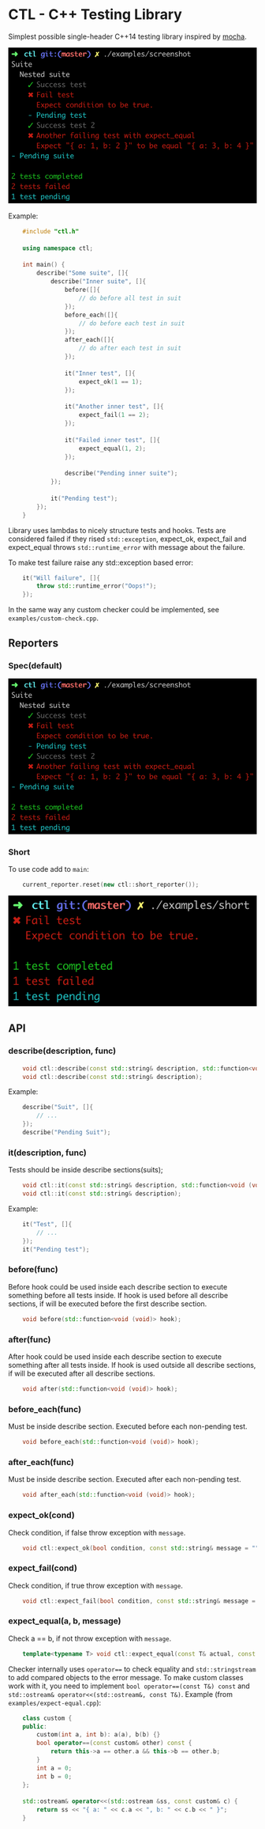 # CTL - C++ Testing Library

Simplest possible single-header C++14 testing library inspired by [mocha](https://mochajs.org).

<img src="spec.png">

Example:

```c++
	#include "ctl.h"

	using namespace ctl;

	int main() {
		describe("Some suite", []{
			describe("Inner suite", []{
				before([]{
					// do before all test in suit
				});
				before_each([]{
					// do before each test in suit
				});
				after_each([]{
					// do after each test in suit
				});

				it("Inner test", []{
					expect_ok(1 == 1);
				});

				it("Another inner test", []{
					expect_fail(1 == 2);
				});

				it("Failed inner test", []{
					expect_equal(1, 2);
				});

				describe("Pending inner suite");
			});

			it("Pending test");
		});
	}
```

Library uses lambdas to nicely structure tests and hooks. Tests are considered failed if they rised `std::exception`, expect_ok, expect_fail and expect_equal throws `std::runtime_error` with message about the failure.

To make test failure raise any std::exception based error:

```c++
	it("Will failure", []{
		throw std::runtime_error("Oops!");
	});
```

In the same way any custom checker could be implemented, see `examples/custom-check.cpp`.

## Reporters

### Spec(default)

<img src="spec.png">

### Short

To use code add to `main`:

```c++
	current_reporter.reset(new ctl::short_reporter());
```

<img src="short.png">

## API

### describe(description, func)

```c++
	void ctl::describe(const std::string& description, std::function<void (void)> suit);
	void ctl::describe(const std::string& description);
```

Example:

```c++
	describe("Suit", []{
		// ...
	});
	describe("Pending Suit");
```

### it(description, func)

Tests should be inside describe sections(suits);

```c++
	void ctl::it(const std::string& description, std::function<void (void)> test);
	void ctl::it(const std::string& description);
```

Example:

```c++
	it("Test", []{
		// ...
	});
	it("Pending test");
```

### before(func)

Before hook could be used inside each describe section to execute something before all tests inside.
If hook is used before all describe sections, if will be executed before the first describe section.

```c++
	void before(std::function<void (void)> hook);
```

### after(func)

After hook could be used inside each describe section to execute something after all tests inside.
If hook is used outside all describe sections, if will be executed after all describe sections.

```c++
	void after(std::function<void (void)> hook);
```

### before_each(func)

Must be inside describe section. Executed before each non-pending test.

```c++
	void before_each(std::function<void (void)> hook);
```

### after_each(func)

Must be inside describe section. Executed after each non-pending test.

```c++
	void after_each(std::function<void (void)> hook);
```

### expect_ok(cond)

Check condition, if false throw exception with `message`.

```c++
	void ctl::expect_ok(bool condition, const std::string& message = "");
```

### expect_fail(cond)

Check condition, if true throw exception with `message`.

```c++
	void ctl::expect_fail(bool condition, const std::string& message = "");
```

### expect_equal(a, b, message)

Check a == b, if not throw exception with `message`.

```c++
	template<typename T> void ctl::expect_equal(const T& actual, const T& expected, const std::string& message = "");
```

Checker internally uses `operator==` to check equality and `std::stringstream` to add compared objects to the error message. To make custom classes work with it, you need to implement `bool operator==(const T&) const` and
`std::ostream& operator<<(std::ostream&, const T&)`. Example (from `examples/expect-equal.cpp`):

```c++
	class custom {
	public:
		custom(int a, int b): a(a), b(b) {}
		bool operator==(const custom& other) const {
			return this->a == other.a && this->b == other.b;
		}
		int a = 0;
		int b = 0;
	};

	std::ostream& operator<<(std::ostream &ss, const custom& c) {
		return ss << "{ a: " << c.a << ", b: " << c.b << " }";
	}
```
